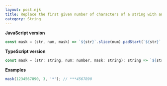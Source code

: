 ```yaml
---
layout: post.njk
title: Replace the first given number of characters of a string with another character
category: String
---
```


**JavaScript version**

```js
const mask = (str, num, mask) => `${str}`.slice(num).padStart(`${str}`.length, mask);
```

**TypeScript version**

```js
const mask = (str: string, num: number, mask: string): string => `${str}`.slice(num).padStart(`${str}`.length, mask);
```

**Examples**

```js
mask(1234567890, 3, '*'); // ***4567890
```

